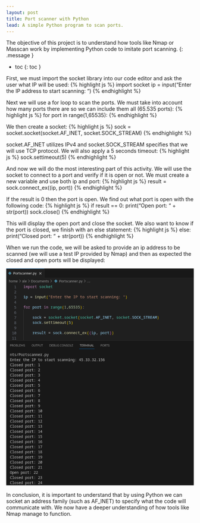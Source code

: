 ```yaml
---
layout: post
title: Port scanner with Python
lead: A simple Python program to scan ports.
---
```


The objective of this project is to understand how tools like Nmap or Masscan work by implementing Python code to imitate port scanning.
{: .message }

- toc
{: toc }

First, we must import the socket library into our code editor and ask the user what IP will be used:
{% highlight js %}
import socket
ip = input(“Enter the IP address to start scanning: “)
{% endhighlight %}

Next we will use a for loop to scan the ports.  We must take into account how many ports there are so we can include them all (65.535 ports):
{% highlight js %}
for port in range(1,65535):
{% endhighlight %}

We then create a socket:
{% highlight js %}
	sock = socket.socket(socket.AF_INET, socket.SOCK_STREAM)
{% endhighlight %}

socket.AF_INET utilizes IPv4 and socket.SOCK_STREAM specifies that we will use TCP protocol. We will also apply a 5 seconds timeout:
{% highlight js %}
	sock.settimeout(5)
{% endhighlight %}

And now we will do the most interesting part of this activity. We will use the socket to connect to a port and verify if it is open or not. We must create a new variable and use both ip and port:
{% highlight js %}
	result = sock.connect_ex((ip, port))
{% endhighlight %}

If the result is 0 then the port is open. We find out what port is open with the following code:
{% highlight js %}
	if result == 0:
		print(“Open port: “ + str(port))
		sock.close()
{% endhighlight %}

This will display the open port and close the socket. We also want to know if the port is closed, we finish with an else statement:
{% highlight js %}
	else:
		print(“Closed port: “ + str(port))
{% endhighlight %}

When we run the code, we will be asked to provide an ip address to be scanned (we will use a test IP provided by Nmap) and then as expected the closed and open ports will be displayed:

<img src="/assets/jpg/Portscanner.jpg" alt="Portscanner">

In conclusion, it is important to understand that by using Python we can socket an address family (such as AF_INET) to specify what the code will communicate with. We now have a deeper understanding of how tools like Nmap manage to function.

[^fn-sample]: Handy! Now click the return link to go back.
